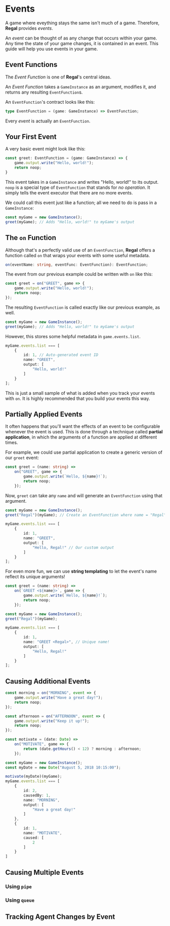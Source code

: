 # Events

A game where eveything stays the same isn't much of a game. Therefore, **Regal** provides *events*.

An *event* can be thought of as any change that occurs within your game. Any time the state of your game changes, it is contained in an event. This guide will help you use events in your game.

## Event Functions

The *Event Function* is one of **Regal**'s central ideas.

An *Event Function* takes a `GameInstance` as an argument, modifies it, and returns any resulting `EventFunction`s.

An `EventFunction`'s contract looks like this:

```ts
type EventFunction = (game: GameInstance) => EventFunction;
```

Every *event* is actually an `EventFunction`.

## Your First Event

A very basic event might look like this:

```ts
const greet: EventFunction = (game: GameInstance) => {
    game.output.write("Hello, world!");
    return noop;
}
```

This event takes in a `GameInstance` and writes "Hello, world!" to its output. `noop` is a special type of `EventFunction` that stands for *no operation*. It simply tells the event executor that there are no more events.

We could call this event just like a function; all we need to do is pass in a `GameInstance`:

```ts
const myGame = new GameInstance();
greet(myGame); // Adds "Hello, world!" to myGame's output
```

## The `on` Function

Although that's a perfectly valid use of an `EventFunction`, **Regal** offers a function called `on` that wraps your events with some useful metadata.

```ts
on(eventName: string, eventFunc: EventFunction): EventFunction;
```

The event from our previous example could be written with `on` like this:

```ts
const greet = on("GREET", game => {
    game.output.write("Hello, world!");
    return noop;
});
```

The resulting `EventFunction` is called exactly like our previous example, as well.

```ts
const myGame = new GameInstance();
greet(myGame); // Adds "Hello, world!" to myGame's output
```

However, this stores some helpful metadata in `game.events.list`.

```ts
myGame.events.list === [
    {
        id: 1, // Auto-generated event ID
        name: "GREET",
        output: [
            "Hello, world!"
        ]
    }
];
```

This is just a small sample of what is added when you track your events with `on`. It is highly recommended that you build your events this way.

## Partially Applied Events

It often happens that you'll want the effects of an event to be configurable whenever the event is used. This is done through a technique called **partial application**, in which the arguments of a function are applied at different times.

For example, we could use partial application to create a generic version of our `greet` event:

```ts
const greet = (name: string) =>
    on("GREET", game => {
        game.output.write(`Hello, ${name}!`);
        return noop;
    });
```

Now, `greet` can take any `name` and will generate an `EventFunction` using that argument.

```ts
const myGame = new GameInstance();
greet("Regal")(myGame); // Create an EventFunction where name = "Regal"

myGame.events.list === [
    {
        id: 1,
        name: "GREET",
        output: [
            "Hello, Regal!" // Our custom output
        ]
    }
];
```

For even more fun, we can use **string templating** to let the event's name reflect its unique arguments!

```ts
const greet = (name: string) =>
    on(`GREET <${name}>`, game => {
        game.output.write(`Hello, ${name}!`);
        return noop;
    });

const myGame = new GameInstance();
greet("Regal")(myGame);

myGame.events.list === [
    {
        id: 1,
        name: "GREET <Regal>", // Unique name!
        output: [
            "Hello, Regal!"
        ]
    }
];
```

## Causing Additional Events

```ts
const morning = on("MORNING", event => {
    game.output.write("Have a great day!");
    return noop;
});

const afternoon = on("AFTERNOON", event => {
    game.output.write("Keep it up!");
    return noop;
});

const motivate = (date: Date) =>
    on("MOTIVATE", game => {
        return (date.getHours() < 12) ? morning : afternoon;
    });

const myGame = new GameInstance();
const myDate = new Date("August 5, 2018 10:15:00");

motivate(myDate)(myGame);
myGame.events.list === [
    {
        id: 2,
        causedBy: 1,
        name: "MORNING",
        output: [
            "Have a great day!"
        ]
    },
    {
        id: 1,
        name: "MOTIVATE",
        caused: [
            2
        ]
    }
]
```

## Causing Multiple Events

### Using `pipe`

### Using `queue`

## Tracking Agent Changes by Event
